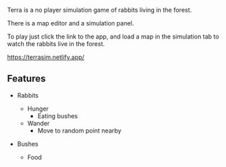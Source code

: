 
Terra is a no player simulation game of rabbits living in the forest.


There is a map editor and a simulation panel.


To play just click the link to the app, and load a map in the simulation tab to watch the rabbits live in the forest.


https://terrasim.netlify.app/


## Features

- Rabbits
    - Hunger
        - Eating bushes
    - Wander
        - Move to random point nearby

- Bushes
    - Food
